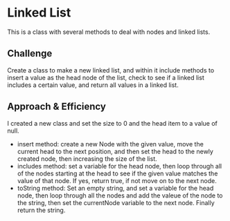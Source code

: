 # Linked List
This is a class with several methods to deal with nodes and linked lists. 

## Challenge
Create a class to make a new linked list, and within it include methods to insert a value as the head node of the list, check to see if a linked list includes a certain value, and return all values in a linked list. 

## Approach & Efficiency
I created a new class and set the size to 0 and the head item to a value of null. 
- insert method: create a new Node with the given value, move the current head to the next position, and then set the head to the newly created node, then increasing the size of the list.
- includes method: set a variable for the head node, then loop through all of the nodes starting at the head to see if the given value matches the value of that node. If yes, return true, if not move on to the next node. 
- toString method: Set an empty string, and set a variable for the head node, then loop through all the nodes and add the valeue of the node to the string, then set the currentNode variable to the next node. Finally return the string. 

